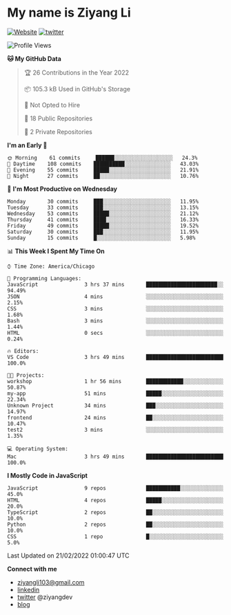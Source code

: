 # My name is Ziyang Li
[![Website](https://img.shields.io/website?down_color=red&down_message=offline&up_color=success&up_message=online&url=https%3A%2F%2Fziyang.dev)](https://ziyang.dev)
[![twitter](https://img.shields.io/badge/twitter-%40ziyangdev-blue?style=social&logo=twitter)](https://twitter.com/ziyangdev)

<!--START_SECTION:waka-->
![Profile Views](http://img.shields.io/badge/Profile%20Views-0-blue)

**🐱 My GitHub Data** 

> 🏆 26 Contributions in the Year 2022
 > 
> 📦 105.3 kB Used in GitHub's Storage 
 > 
> 🚫 Not Opted to Hire
 > 
> 📜 18 Public Repositories 
 > 
> 🔑 2 Private Repositories  
 > 
**I'm an Early 🐤** 

```text
🌞 Morning    61 commits     ██████░░░░░░░░░░░░░░░░░░░   24.3% 
🌆 Daytime    108 commits    ██████████░░░░░░░░░░░░░░░   43.03% 
🌃 Evening    55 commits     █████░░░░░░░░░░░░░░░░░░░░   21.91% 
🌙 Night      27 commits     ██░░░░░░░░░░░░░░░░░░░░░░░   10.76%

```
📅 **I'm Most Productive on Wednesday** 

```text
Monday       30 commits     ███░░░░░░░░░░░░░░░░░░░░░░   11.95% 
Tuesday      33 commits     ███░░░░░░░░░░░░░░░░░░░░░░   13.15% 
Wednesday    53 commits     █████░░░░░░░░░░░░░░░░░░░░   21.12% 
Thursday     41 commits     ████░░░░░░░░░░░░░░░░░░░░░   16.33% 
Friday       49 commits     █████░░░░░░░░░░░░░░░░░░░░   19.52% 
Saturday     30 commits     ███░░░░░░░░░░░░░░░░░░░░░░   11.95% 
Sunday       15 commits     █░░░░░░░░░░░░░░░░░░░░░░░░   5.98%

```


📊 **This Week I Spent My Time On** 

```text
⌚︎ Time Zone: America/Chicago

💬 Programming Languages: 
JavaScript               3 hrs 37 mins       ███████████████████████░░   94.49% 
JSON                     4 mins              ░░░░░░░░░░░░░░░░░░░░░░░░░   2.15% 
CSS                      3 mins              ░░░░░░░░░░░░░░░░░░░░░░░░░   1.68% 
Bash                     3 mins              ░░░░░░░░░░░░░░░░░░░░░░░░░   1.44% 
HTML                     0 secs              ░░░░░░░░░░░░░░░░░░░░░░░░░   0.24%

🔥 Editors: 
VS Code                  3 hrs 49 mins       █████████████████████████   100.0%

🐱‍💻 Projects: 
workshop                 1 hr 56 mins        ████████████░░░░░░░░░░░░░   50.87% 
my-app                   51 mins             █████░░░░░░░░░░░░░░░░░░░░   22.34% 
Unknown Project          34 mins             ███░░░░░░░░░░░░░░░░░░░░░░   14.97% 
frontend                 24 mins             ██░░░░░░░░░░░░░░░░░░░░░░░   10.47% 
test2                    3 mins              ░░░░░░░░░░░░░░░░░░░░░░░░░   1.35%

💻 Operating System: 
Mac                      3 hrs 49 mins       █████████████████████████   100.0%

```

**I Mostly Code in JavaScript** 

```text
JavaScript               9 repos             ███████████░░░░░░░░░░░░░░   45.0% 
HTML                     4 repos             █████░░░░░░░░░░░░░░░░░░░░   20.0% 
TypeScript               2 repos             ██░░░░░░░░░░░░░░░░░░░░░░░   10.0% 
Python                   2 repos             ██░░░░░░░░░░░░░░░░░░░░░░░   10.0% 
CSS                      1 repo              █░░░░░░░░░░░░░░░░░░░░░░░░   5.0%

```



 Last Updated on 21/02/2022 01:00:47 UTC
<!--END_SECTION:waka-->

**Connect with me**
- ziyangli103@gmail.com
- [linkedin](https://www.linkedin.com/in/ziyangg/)
- [twitter](https://twitter.com/ziyangdev) @ziyangdev
- [blog](https://ziyangll.github.io/blog/)
